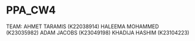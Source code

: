 # PPA_CW4

TEAM:
AHMET TARAMIS (K22038914)
HALEEMA MOHAMMED (K23035982)
ADAM JACOBS (K23049198)
KHADIJA HASHIM (K23104223)
